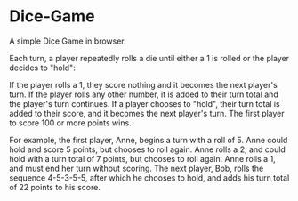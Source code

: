 # Dice-Game
 A simple Dice Game in browser.

Each turn, a player repeatedly rolls a die until either a 1 is rolled or the player decides to "hold":

If the player rolls a 1, they score nothing and it becomes the next player's turn.
If the player rolls any other number, it is added to their turn total and the player's turn continues.
If a player chooses to "hold", their turn total is added to their score, and it becomes the next player's turn.
The first player to score 100 or more points wins.

For example, the first player, Anne, begins a turn with a roll of 5. Anne could hold and score 5 points, but chooses to roll again.
Anne rolls a 2, and could hold with a turn total of 7 points, but chooses to roll again. Anne rolls a 1, and must end her turn without scoring. 
The next player, Bob, rolls the sequence 4-5-3-5-5, after which he chooses to hold, and adds his turn total of 22 points to his score.


